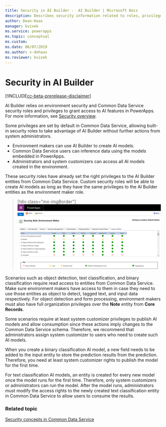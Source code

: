 ```yaml
---
title: Security in AI Builder -  AI Builder | Microsoft Docs
description: Describes security information related to roles, privileges, and access in AI Builder and the services it connects to. 
author: Dean-Haas
manager: kvivek
ms.service: powerapps
ms.topic: conceptual
ms.custom: 
ms.date: 06/07/2019
ms.author: v-dehaas
ms.reviewer: kvivek
---
```


# Security in AI Builder

[!INCLUDE[cc-beta-prerelease-disclaimer](./includes/cc-beta-prerelease-disclaimer.md)]

AI Builder relies on environment security and Common Data Service security roles and privileges to grant access to AI features in PowerApps. For more information, see [Security overview](/power-platform/admin/wp-security).

Some privileges are set by default in Common Data Service, allowing built-in security roles to take advantage of AI Builder without further actions from system administrators.

- Environment makers can use AI Builder to create AI models. 
- Common Data Service users can inference data using the models embedded in PowerApps. 
- Administrators and system customizers can access all AI models created in the environment. 

These security roles have already set the right privileges to the AI Builder entities from Common Data Service. Custom security roles will be able to create AI models as long as they have the same privileges to the AI Builder entities as the environment maker role.

> [!div class="mx-imgBorder"]
> ![Security roles screen](media/security-roles-screen.png "Security roles screen" )

Scenarios such as object detection, text classification, and binary classification require read access to entities from Common Data Service. Make sure environment makers have access to them in case they need to use those entities as object to detect, tagged text, and input data respectively. For object detection and form processing, environment makers must also have full organization privileges over the **Note** entity from **Core Records**.

Some scenarios require at least system customizer privileges to publish AI models and allow consumption since these actions imply changes to the Common Data Service schema. Therefore, we recommend that administrators assign system customizer to users who need to create such AI models.

When you create a binary classification AI model, a new field needs to be added to the input entity to store the prediction results from the prediction. Therefore, you need at least system customizer rights to publish the model for the first time.

For text classification AI models, an entity is created for every new model once the model runs for the first time. Therefore, only system customizers or administrators can run the model. After the model runs, administrators must modify the access rights to the newly created text classification entity in Common Data Service to allow users to consume the results.

### Related topic

[Security concepts in Common Data Service](/power-platform/admin/wp-security-cds)

